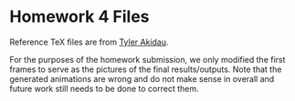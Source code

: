 # Homework 4 Files

Reference TeX files are from [Tyler Akidau](https://github.com/takidau/animations).

For the purposes of the homework submission, we only modified the first frames to serve as the pictures of the final results/outputs. Note that the generated animations are wrong and do not make sense in overall and future work still needs to be done to correct them.